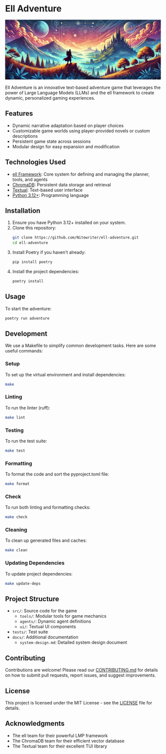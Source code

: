 # Ell Adventure

![Ell Adventure](./banner.png)

Ell Adventure is an innovative text-based adventure game that leverages the power of Large Language Models (LLMs) and the ell framework to create dynamic, personalized gaming experiences.

## Features

- Dynamic narrative adaptation based on player choices
- Customizable game worlds using player-provided novels or custom descriptions
- Persistent game state across sessions
- Modular design for easy expansion and modification

## Technologies Used

- [ell Framework](https://docs.ell.so/): Core system for defining and managing the planner, tools, and agents
- [ChromaDB](https://docs.trychroma.com/): Persistent data storage and retrieval
- [Textual](https://textual.textualize.io/): Text-based user interface
- [Python 3.12+](https://www.python.org/): Programming language

## Installation

1. Ensure you have Python 3.12+ installed on your system.
2. Clone this repository:
   ```bash
   git clone https://github.com/Nitewriter/ell-adventure.git
   cd ell-adventure
   ```
3. Install Poetry if you haven't already:
   ```bash
   pip install poetry
   ```
4. Install the project dependencies:
   ```bash
   poetry install
   ```

## Usage

To start the adventure:

```bash
poetry run adventure
```

## Development

We use a Makefile to simplify common development tasks. Here are some useful commands:

### Setup

To set up the virtual environment and install dependencies:

```bash
make
```

### Linting

To run the linter (ruff):

```bash
make lint
```

### Testing

To run the test suite:

```bash
make test
```

### Formatting

To format the code and sort the pyproject.toml file:

```bash
make format
```

### Check

To run both linting and formatting checks:

```bash
make check
```

### Cleaning

To clean up generated files and caches:

```bash
make clean
```

### Updating Dependencies

To update project dependencies:

```bash
make update-deps
```

## Project Structure

- `src/`: Source code for the game
  - `tools/`: Modular tools for game mechanics
  - `agents/`: Dynamic agent definitions
  - `ui/`: Textual UI components
- `tests/`: Test suite
- `docs/`: Additional documentation
  - `system-design.md`: Detailed system design document

## Contributing

Contributions are welcome! Please read our [CONTRIBUTING.md](CONTRIBUTING.md) for details on how to submit pull requests, report issues, and suggest improvements.

## License

This project is licensed under the MIT License - see the [LICENSE](LICENSE) file for details.

## Acknowledgments

- The ell team for their powerful LMP framework
- The ChromaDB team for their efficient vector database
- The Textual team for their excellent TUI library
